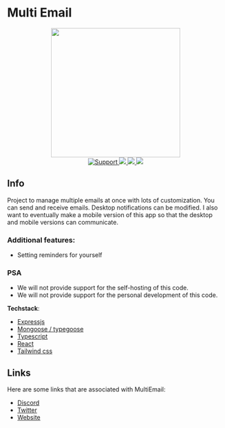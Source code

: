 # Multi Email

<div align="center">
  <img width="300" height="300" src="https://cdn.discordapp.com/attachments/1025761420475904080/1026074097098174515/icon-transparent.png"/>
</div>

<div align="center">
    <a href="https://discord.gg/multiemail">
        <img src="https://img.shields.io/discord/1023154259073703976.svg?colorB=Blue&logo=discord&label=Support&style=for-the-badge" alt="Support">
    </a>
    <a href="https://github.com/multiemail/multiemail-backend">
        <img src="https://img.shields.io/github/languages/top/multiemail/multiemail-backend.svg?style=for-the-badge">
    </a>
    <a href="/issues">
        <img src="https://img.shields.io/github/issues/multiemail/multiemail-backend.svg?style=for-the-badge">
    </a>
    <a href="https://github.com/multiemail/multiemail-backend/pulls">
        <img src="https://img.shields.io/github/issues-pr/multiemail/multiemail-backend.svg?style=for-the-badge">
    </a>
    <br>

</div>

## Info

Project to manage multiple emails at once with lots of customization. You can send and receive emails. Desktop notifications can be modified. I also want to eventually make a mobile version of this app so that the desktop and mobile versions can communicate.

### Additional features:

- Setting reminders for yourself

### PSA

- We will not provide support for the self-hosting of this code.
- We will not provide support for the personal development of this code.

**Techstack**:

- [Expressjs](https://expressjs.com/)
- [Mongoose / typegoose](https://typegoose.github.io/typegoose/)
- [Typescript](https://www.typescriptlang.org/docs/)
- [React](https://reactjs.org/)
- [Tailwind css](https://tailwindcss.com/)

## Links

Here are some links that are associated with MultiEmail:

- [Discord](https://discord.gg/multiemail 'Link to the official Discord Server.')
- [Twitter](https://twitter.com/multiemail 'Link to the official Twitter.')
- [Website](https://multiemail.us/ 'Link to the official Website.')
